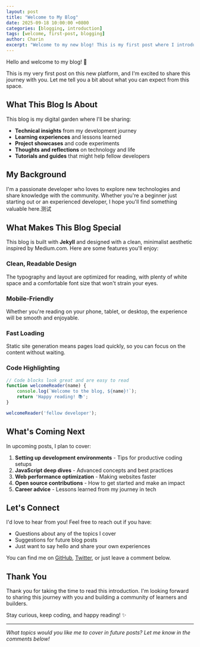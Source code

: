 ```yaml
---
layout: post
title: "Welcome to My Blog"
date: 2025-09-18 10:00:00 +0800
categories: [blogging, introduction]
tags: [welcome, first-post, blogging]
author: Charin
excerpt: "Welcome to my new blog! This is my first post where I introduce myself and share what you can expect from this space.测试"
---
```


Hello and welcome to my blog! 🎉

This is my very first post on this new platform, and I'm excited to share this journey with you. Let me tell you a bit about what you can expect from this space.

## What This Blog Is About

This blog is my digital garden where I'll be sharing:

- **Technical insights** from my development journey
- **Learning experiences** and lessons learned
- **Project showcases** and code experiments  
- **Thoughts and reflections** on technology and life
- **Tutorials and guides** that might help fellow developers

## My Background

I'm a passionate developer who loves to explore new technologies and share knowledge with the community. Whether you're a beginner just starting out or an experienced developer, I hope you'll find something valuable here.测试

## What Makes This Blog Special

This blog is built with **Jekyll** and designed with a clean, minimalist aesthetic inspired by Medium.com. Here are some features you'll enjoy:

### Clean, Readable Design
The typography and layout are optimized for reading, with plenty of white space and a comfortable font size that won't strain your eyes.

### Mobile-Friendly
Whether you're reading on your phone, tablet, or desktop, the experience will be smooth and enjoyable.

### Fast Loading
Static site generation means pages load quickly, so you can focus on the content without waiting.

### Code Highlighting
```javascript
// Code blocks look great and are easy to read
function welcomeReader(name) {
    console.log(`Welcome to the blog, ${name}!`);
    return 'Happy reading! 📚';
}

welcomeReader('fellow developer');
```

## What's Coming Next

In upcoming posts, I plan to cover:

1. **Setting up development environments** - Tips for productive coding setups
2. **JavaScript deep dives** - Advanced concepts and best practices  
3. **Web performance optimization** - Making websites faster
4. **Open source contributions** - How to get started and make an impact
5. **Career advice** - Lessons learned from my journey in tech

## Let's Connect

I'd love to hear from you! Feel free to reach out if you have:

- Questions about any of the topics I cover
- Suggestions for future blog posts
- Just want to say hello and share your own experiences

You can find me on [GitHub](https://github.com), [Twitter](https://twitter.com), or just leave a comment below.

## Thank You

Thank you for taking the time to read this introduction. I'm looking forward to sharing this journey with you and building a community of learners and builders.

Stay curious, keep coding, and happy reading! ✨

---

*What topics would you like me to cover in future posts? Let me know in the comments below!*